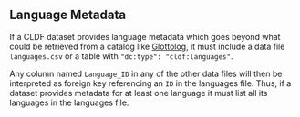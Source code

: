 ## Language Metadata

If a CLDF dataset provides language metadata which goes beyond what could be
retrieved from a catalog like [Glottolog](http://glottolog.org), it must
include a data file `languages.csv` or a table with `"dc:type": "cldf:languages"`.

Any column named `Language_ID` in any of the other data files will then be
interpreted as foreign key referencing an `ID` in the languages file. Thus,
if a dataset provides metadata for at least one language it must list all its
languages in the languages file.
